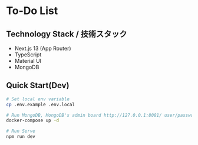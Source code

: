 # To-Do List

## Technology Stack / 技術スタック

+ Next.js 13 (App Router)
+ TypeScript
+ Material UI
+ MongoDB

## Quick Start(Dev)

```sh
# Set local env variable
cp .env.example .env.local

# Run MongoDB, MongoDB's admin board http://127.0.0.1:8081/ user/password(demo/demo)
docker-compose up -d

# Run Serve
npm run dev
```
